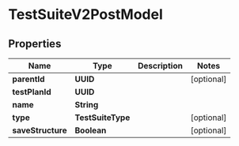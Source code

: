 

# TestSuiteV2PostModel


## Properties

| Name | Type | Description | Notes |
|------------ | ------------- | ------------- | -------------|
|**parentId** | **UUID** |  |  [optional] |
|**testPlanId** | **UUID** |  |  |
|**name** | **String** |  |  |
|**type** | **TestSuiteType** |  |  [optional] |
|**saveStructure** | **Boolean** |  |  [optional] |



